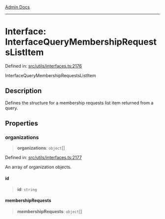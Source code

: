 [Admin Docs](/)

***

# Interface: InterfaceQueryMembershipRequestsListItem

Defined in: [src/utils/interfaces.ts:2176](https://github.com/PalisadoesFoundation/talawa-admin/blob/main/src/utils/interfaces.ts#L2176)

InterfaceQueryMembershipRequestsListItem

## Description

Defines the structure for a membership requests list item returned from a query.

## Properties

### organizations

> **organizations**: `object`[]

Defined in: [src/utils/interfaces.ts:2177](https://github.com/PalisadoesFoundation/talawa-admin/blob/main/src/utils/interfaces.ts#L2177)

An array of organization objects.

#### id

> **id**: `string`

#### membershipRequests

> **membershipRequests**: `object`[]
